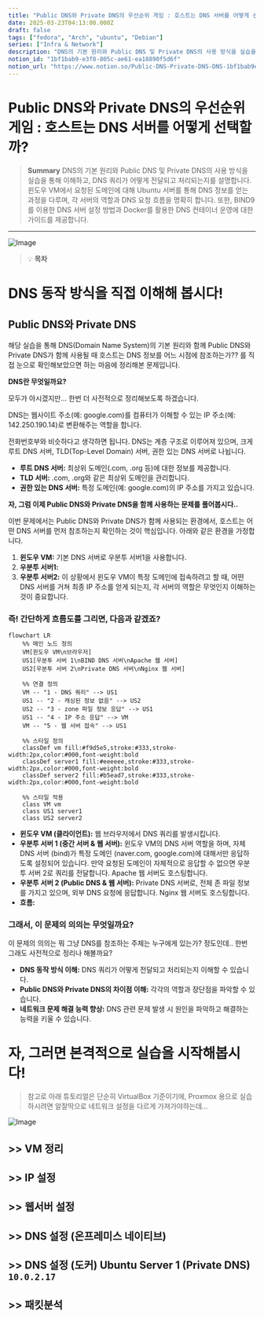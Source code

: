 ```yaml
---
title: "Public DNS와 Private DNS의 우선순위 게임 : 호스트는 DNS 서버를 어떻게 선택할까?"
date: 2025-03-23T04:13:00.000Z
draft: false
tags: ["fedora", "Arch", "ubuntu", "Debian"]
series: ["Infra & Network"]
description: "DNS의 기본 원리와 Public DNS 및 Private DNS의 사용 방식을 실습을 통해 이해하고, DNS 쿼리가 어떻게 전달되고 처리되는지를 설명합니다. 윈도우 VM에서 요청된 도메인에 대해 Ubuntu 서버를 통해 DNS 정보를 얻는 과정을 다루며, 각 서버의 역할과 DNS 요청 흐름을 명확히 합니다. 또한, BIND9를 이용한 DNS 서버 설정 방법과 Docker를 활용한 DNS 컨테이너 운영에 대한 가이드를 제공합니다."
notion_id: "1bf1bab9-e3f8-805c-ae61-ea18890f5d6f"
notion_url: "https://www.notion.so/Public-DNS-Private-DNS-DNS-1bf1bab9e3f8805cae61ea18890f5d6f"
---
```


# Public DNS와 Private DNS의 우선순위 게임 : 호스트는 DNS 서버를 어떻게 선택할까?

> **Summary**
> DNS의 기본 원리와 Public DNS 및 Private DNS의 사용 방식을 실습을 통해 이해하고, DNS 쿼리가 어떻게 전달되고 처리되는지를 설명합니다. 윈도우 VM에서 요청된 도메인에 대해 Ubuntu 서버를 통해 DNS 정보를 얻는 과정을 다루며, 각 서버의 역할과 DNS 요청 흐름을 명확히 합니다. 또한, BIND9를 이용한 DNS 서버 설정 방법과 Docker를 활용한 DNS 컨테이너 운영에 대한 가이드를 제공합니다.

---

![Image](https://prod-files-secure.s3.us-west-2.amazonaws.com/09ccd4d5-876c-4bba-bbdf-cc77a0a11257/080f5de4-64db-44ca-b230-37ec5438ee50/image.png?X-Amz-Algorithm=AWS4-HMAC-SHA256&X-Amz-Content-Sha256=UNSIGNED-PAYLOAD&X-Amz-Credential=ASIAZI2LB4662EKSMYMH%2F20250724%2Fus-west-2%2Fs3%2Faws4_request&X-Amz-Date=20250724T083345Z&X-Amz-Expires=3600&X-Amz-Security-Token=IQoJb3JpZ2luX2VjEAAaCXVzLXdlc3QtMiJGMEQCIEcWikf4lWK1S9gyT4wuAaAxFDp4tOCFNOmhyRD84aX3AiB2%2FjXnXrv7LO%2BaSPc2WnOUBPuKz3zrALneJt7yxU6jKCr%2FAwgpEAAaDDYzNzQyMzE4MzgwNSIMTui1hqFrgTRjErMwKtwDbDtdzwBIgnCVkj99lwqYBKv%2FM%2B3BkXxOS6iPPxPtVd%2BrIR0qZhOax9QOdG%2BG9hvJlKMRWJF%2FhC4zm%2B2RYbhXY0ymEe1GTXkwboeuLXIYaGaCWlJwbW7FOpWpUOkQNl7MeamED9au0yC0C9TV66chVl0PuPviMlBkvipFoxzLccO6QO%2FMJZ9OR1hnnlSEAxK590B%2BbfJpDSS21DXkumLLW2yXNg3%2BA6gVUQZdd0MRZkHChTOz3CXQrSZKeYYWJ0UHrs1lOVf0Bq8Ql3MGUyjUzLQk1ok%2FseE8R%2FYa%2BxFazQa%2FK7SNNSB8w%2Fa1rjI1N4g4%2Fau%2FW9XdvFBN8d3%2Bv322stu3sYBQJHTbCcq0%2FtFVJWOtB%2BAFeDAijOSv3FnscDPPVvbThQPz%2FZuPFw64jzO0yBKSukqvddFnRKZ5dZnERYa1yzizJP6KQQOX%2F8h51mJjylFpv%2Bv59jT6tviBVTRyQR33zYwYSbjyDI4OCYMMwbmHTxEHSGU81I4chDozrCchnnue5PG1LrrvAq35byqJLMkoMT6J4bqhX3mSk37KNN%2BM9wk310YB3v4usstKy9t8nARQg6nJ9R8DGp7cSJBpI7iU5wdybljMIhde1bmWADmvlfT11EoAXTsRqdcwiM%2BHxAY6pgFSSbs6z0ByROEfrh1XSrnTSKTbYdssgcTDLqFyh4i0VjyWVO7S6qFAYlkrJ0kWkvlfSYGJWUnFOK%2BPVzvX80%2FdRdybHsgisJlsjcpkLLltgM4PxOqiwt%2FCzEdqjJNp98%2BT%2FI%2F7v1TteVEoz%2FWhT%2FiFW3ml3wNU1nbMLDelcwHQhLBL2A9lkLhFqzT4GM%2FAdn6u1VZWljXbyjxylcDgAYzY1JHTBdt5&X-Amz-Signature=966183e88f515583eca546286830d6aa13c77257cc4708d342044729993c776c&X-Amz-SignedHeaders=host&x-amz-checksum-mode=ENABLED&x-id=GetObject)

> 💡 **목차**

# DNS 동작 방식을 직접 이해해 봅시다!

## Public DNS와 Private DNS

해당 실습을 통해 DNS(Domain Name System)의 기본 원리와 함께 Public DNS와 Private DNS가 함께 사용될 때 호스트는 DNS 정보를 어느 시점에 참조하는가?? 를 직접 눈으로 확인해보았으면 하는 마음에 정리해본 문제입니다.


**DNS란 무엇일까요?**

모두가 아시겠지만… 한번 더 사전적으로 정리해보도록 하겠습니다. 

DNS는 웹사이트 주소(예: google.com)를 컴퓨터가 이해할 수 있는 IP 주소(예: 142.250.190.14)로 변환해주는 역할을 합니다. 

전화번호부와 비슷하다고 생각하면 됩니다. DNS는 계층 구조로 이루어져 있으며, 크게 루트 DNS 서버, TLD(Top-Level Domain) 서버, 권한 있는 DNS 서버로 나뉩니다.

- **루트 DNS 서버:** 최상위 도메인(.com, .org 등)에 대한 정보를 제공합니다.
- **TLD 서버:** .com, .org와 같은 최상위 도메인을 관리합니다.
- **권한 있는 DNS 서버:** 특정 도메인(예: google.com)의 IP 주소를 가지고 있습니다.

**자, 그럼 이제 Public DNS와 Private DNS을 함께 사용하는 문제를 풀어봅시다..**

이번 문제에서는 Public DNS와 Private DNS가 함께 사용되는 환경에서, 호스트는 어떤 DNS 서버를 먼저 참조하는지 확인하는 것이 핵심입니다. 아래와 같은 환경을 가정합니다.

1. **윈도우 VM:** 기본 DNS 서버로 우분투 서버1을 사용합니다. 
1. **우분투 서버1:**
1. **우분투 서버2:**
이 상황에서 윈도우 VM이 특정 도메인에 접속하려고 할 때, 어떤 DNS 서버를 거쳐 최종 IP 주소를 얻게 되는지, 각 서버의 역할은 무엇인지 이해하는 것이 중요합니다.


### 즉! 간단하게 흐름도를 그리면, 다음과 같겠죠?

```mermaid
flowchart LR
    %% 메인 노드 정의
    VM[윈도우 VM\n브라우저] 
    US1[우분투 서버 1\nBIND DNS 서버\nApache 웹 서버]
    US2[우분투 서버 2\nPrivate DNS 서버\nNginx 웹 서버]
    
    %% 연결 정의
    VM -- "1 - DNS 쿼리" --> US1
    US1 -- "2 - 캐싱된 정보 없음" --> US2
    US2 -- "3 - zone 파일 정보 응답" --> US1
    US1 -- "4 - IP 주소 응답" --> VM
    VM -- "5 - 웹 서버 접속" --> US1
    
    %% 스타일 정의
    classDef vm fill:#f9d5e5,stroke:#333,stroke-width:2px,color:#000,font-weight:bold
    classDef server1 fill:#eeeeee,stroke:#333,stroke-width:2px,color:#000,font-weight:bold
    classDef server2 fill:#b5ead7,stroke:#333,stroke-width:2px,color:#000,font-weight:bold
    
    %% 스타일 적용
    class VM vm
    class US1 server1
    class US2 server2
```

- **윈도우 VM (클라이언트):** 웹 브라우저에서 DNS 쿼리를 발생시킵니다.
- **우분투 서버 1 (중간 서버 & 웹 서버):** 윈도우 VM의 DNS 서버 역할을 하며, 자체 DNS 서버 (bind)가 특정 도메인 (naver.com, google.com)에 대해서만 응답하도록 설정되어 있습니다. 만약 요청된 도메인이 자체적으로 응답할 수 없으면 우분투 서버 2로 쿼리를 전달합니다. Apache 웹 서버도 호스팅합니다.
- **우분투 서버 2 (Public DNS & 웹 서버):** Private DNS 서버로, 전체 존 파일 정보를 가지고 있으며, 외부 DNS 요청에 응답합니다. Nginx 웹 서버도 호스팅합니다.
- **흐름:**

### **그래서, 이 문제의 의의는 무엇일까요?**

이 문제의 의의는 뭐 그냥 DNS를 참조하는 주체는 누구에게 있는가? 정도인데.. 한번 그래도 사전적으로 정리나 해볼까요?

- **DNS 동작 방식 이해:** DNS 쿼리가 어떻게 전달되고 처리되는지 이해할 수 있습니다.
- **Public DNS와 Private DNS의 차이점 이해:** 각각의 역할과 장단점을 파악할 수 있습니다.
- **네트워크 문제 해결 능력 향상:** DNS 관련 문제 발생 시 원인을 파악하고 해결하는 능력을 키울 수 있습니다.

# 자, 그러면 본격적으로 실습을 시작해봅시다!

> 참고로 아래 튜토리얼은 단순히 VirtualBox 기준이기에, Proxmox 용으로 실습하시려면 알잘딱으로 네트워크 설정을 다르게 가져가야하는데… 

![Image](https://prod-files-secure.s3.us-west-2.amazonaws.com/09ccd4d5-876c-4bba-bbdf-cc77a0a11257/7b1e00a3-9862-4e3b-b630-8a10ee4eca8c/image.png?X-Amz-Algorithm=AWS4-HMAC-SHA256&X-Amz-Content-Sha256=UNSIGNED-PAYLOAD&X-Amz-Credential=ASIAZI2LB4662EKSMYMH%2F20250724%2Fus-west-2%2Fs3%2Faws4_request&X-Amz-Date=20250724T083345Z&X-Amz-Expires=3600&X-Amz-Security-Token=IQoJb3JpZ2luX2VjEAAaCXVzLXdlc3QtMiJGMEQCIEcWikf4lWK1S9gyT4wuAaAxFDp4tOCFNOmhyRD84aX3AiB2%2FjXnXrv7LO%2BaSPc2WnOUBPuKz3zrALneJt7yxU6jKCr%2FAwgpEAAaDDYzNzQyMzE4MzgwNSIMTui1hqFrgTRjErMwKtwDbDtdzwBIgnCVkj99lwqYBKv%2FM%2B3BkXxOS6iPPxPtVd%2BrIR0qZhOax9QOdG%2BG9hvJlKMRWJF%2FhC4zm%2B2RYbhXY0ymEe1GTXkwboeuLXIYaGaCWlJwbW7FOpWpUOkQNl7MeamED9au0yC0C9TV66chVl0PuPviMlBkvipFoxzLccO6QO%2FMJZ9OR1hnnlSEAxK590B%2BbfJpDSS21DXkumLLW2yXNg3%2BA6gVUQZdd0MRZkHChTOz3CXQrSZKeYYWJ0UHrs1lOVf0Bq8Ql3MGUyjUzLQk1ok%2FseE8R%2FYa%2BxFazQa%2FK7SNNSB8w%2Fa1rjI1N4g4%2Fau%2FW9XdvFBN8d3%2Bv322stu3sYBQJHTbCcq0%2FtFVJWOtB%2BAFeDAijOSv3FnscDPPVvbThQPz%2FZuPFw64jzO0yBKSukqvddFnRKZ5dZnERYa1yzizJP6KQQOX%2F8h51mJjylFpv%2Bv59jT6tviBVTRyQR33zYwYSbjyDI4OCYMMwbmHTxEHSGU81I4chDozrCchnnue5PG1LrrvAq35byqJLMkoMT6J4bqhX3mSk37KNN%2BM9wk310YB3v4usstKy9t8nARQg6nJ9R8DGp7cSJBpI7iU5wdybljMIhde1bmWADmvlfT11EoAXTsRqdcwiM%2BHxAY6pgFSSbs6z0ByROEfrh1XSrnTSKTbYdssgcTDLqFyh4i0VjyWVO7S6qFAYlkrJ0kWkvlfSYGJWUnFOK%2BPVzvX80%2FdRdybHsgisJlsjcpkLLltgM4PxOqiwt%2FCzEdqjJNp98%2BT%2FI%2F7v1TteVEoz%2FWhT%2FiFW3ml3wNU1nbMLDelcwHQhLBL2A9lkLhFqzT4GM%2FAdn6u1VZWljXbyjxylcDgAYzY1JHTBdt5&X-Amz-Signature=6f4157f9961a9ae797530604be2d6feb645eb0c34faa46ae2a1c6462b03c13ca&X-Amz-SignedHeaders=host&x-amz-checksum-mode=ENABLED&x-id=GetObject)

## >> VM 정리

## >> IP 설정

## >> 웹서버 설정

## >> DNS 설정 (온프레미스 네이티브)

## >> DNS 설정 (도커) Ubuntu Server 1 (Private DNS)  `10.0.2.17`

## >> 패킷분석 



